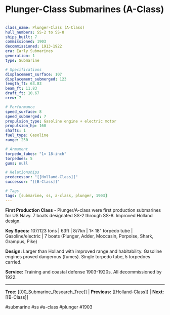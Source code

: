 # Plunger-Class Submarines (A-Class)

```yaml
---
class_name: Plunger-Class (A-Class)
hull_numbers: SS-2 to SS-8
ships_built: 7
commissioned: 1903
decommissioned: 1913-1922
era: Early Submarines
generation: 1
type: Submarine

# Specifications
displacement_surface: 107
displacement_submerged: 123
length_ft: 63.83
beam_ft: 11.83
draft_ft: 10.67
crew: 7

# Performance
speed_surface: 8
speed_submerged: 7
propulsion_type: Gasoline engine + electric motor
propulsion_hp: 160
shafts: 1
fuel_type: Gasoline
range: 250

# Armament
torpedo_tubes: "1× 18-inch"
torpedoes: 5
guns: null

# Relationships
predecessor: "[[Holland-Class]]"
successor: "[[B-Class]]"

# Tags
tags: [submarine, ss, a-class, plunger, 1903]
---
```

**First Production Class** - Plunger/A-class were first production submarines for US Navy. 7 boats designated SS-2 through SS-8. Improved Holland design.

**Key Specs:** 107/123 tons | 63ft | 8/7kn | 1× 18" torpedo tube | Gasoline/electric | 7 boats (Plunger, Adder, Moccasin, Porpoise, Shark, Grampus, Pike)

**Design:** Larger than Holland with improved range and habitability. Gasoline engines proved dangerous (fumes). Single torpedo tube, 5 torpedoes carried.

**Service:** Training and coastal defense 1903-1920s. All decommissioned by 1922.

---
**Tree:** [[00_Submarine_Research_Tree]] | **Previous:** [[Holland-Class]] | **Next:** [[B-Class]]

#submarine #ss #a-class #plunger #1903
